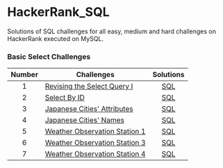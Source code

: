 # HackerRank_SQL
Solutions of SQL challenges for all easy, medium and hard challenges on HackerRank executed on MySQL.

### Basic Select Challenges

| Number | Challenges | Solutions |
|:------:|------------|:---------:|
| 1 | [Revising the Select Query I](https://www.hackerrank.com/challenges/revising-the-select-query/problem) | [SQL](Basic_Select/Revising_the_Select_Query_I.sql)
| 2 | [Select By ID](https://www.hackerrank.com/challenges/select-by-id/problem) | [SQL](Basic_Select/Select_By_ID.sql)
| 3 | [Japanese Cities' Attributes](https://www.hackerrank.com/challenges/japanese-cities-attributes/problem) | [SQL](Basic_Select/Japanese_Cities'_Attributes.sql)
| 4 | [Japanese Cities' Names](https://www.hackerrank.com/challenges/japanese-cities-name/problem) | [SQL](Basic_Select/Japanese_Cities'_Names.sql)
| 5 | [Weather Observation Station 1](https://www.hackerrank.com/challenges/weather-observation-station-1/problem) | [SQL](Basic_Select/Weather_Observation_Station_1.sql)
| 6 | [Weather Observation Station 3](https://www.hackerrank.com/challenges/weather-observation-station-3/problem) | [SQL](Basic_Select/Weather_Observation_Station_3.sql)
| 7 | [Weather Observation Station 4](https://www.hackerrank.com/challenges/weather-observation-station-4/problem) | [SQL](Basic_Select/Weather_Observation_Station_4.sql)
